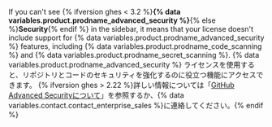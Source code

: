 If you can't see {% ifversion ghes < 3.2 %}**{% data variables.product.prodname_advanced_security %}**{% else %}**Security**{% endif %} in the sidebar, it means that your license doesn't include support for {% data variables.product.prodname_advanced_security %} features, including {% data variables.product.prodname_code_scanning %} and {% data variables.product.prodname_secret_scanning %}. {% data variables.product.prodname_advanced_security %} ライセンスを使用すると、リポジトリとコードのセキュリティを強化するのに役立つ機能にアクセスできます。 {% ifversion ghes > 2.22 %}詳しい情報については「[GitHub Advanced Securityについて](/github/getting-started-with-github/about-github-advanced-security)」を参照するか、{% data variables.contact.contact_enterprise_sales %}に連絡してください。{% endif %}
